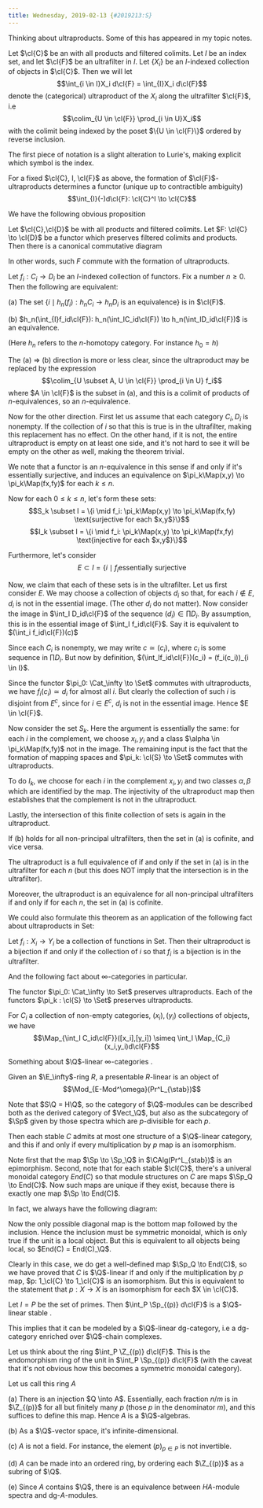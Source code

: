 ```yaml
---
title: Wednesday, 2019-02-13 {#2019213:S}
---
```

Thinking about ultraproducts. Some of this has appeared in my topic
notes.

Let $\cl{C}$ be an with all products and filtered colimits. Let $I$ be
an index set, and let $\cl{F}$ be an ultrafilter in $I$. Let $\{X_i\}$
be an $I$-indexed collection of objects in $\cl{C}$. Then we will let
$$\int_{i \in I}X_i d\cl{F} = \int_{I}X_i d\cl{F}$$ denote the
(categorical) ultraproduct of the $X_i$ along the ultrafilter $\cl{F}$,
i.e $$\colim_{U \in \cl{F}} \prod_{i \in U}X_i$$ with the colimit being
indexed by the poset $\{U \in \cl{F}\}$ ordered by reverse inclusion.

The first piece of notation is a slight alteration to Lurie's, making
explicit which symbol is the index.

For a fixed $\cl{C}, I, \cl{F}$ as above, the formation of
$\cl{F}$-ultraproducts determines a functor (unique up to contractible
ambiguity) $$\int_{I}(-)d\cl{F}: \cl{C}^I \to \cl{C}$$

We have the following obvious proposition

Let $\cl{C},\cl{D}$ be with all products and filtered colimits. Let
$F: \cl{C} \to \cl{D}$ be a functor which preserves filtered colimits
and products. Then there is a canonical commutative diagram

In other words, such $F$ commute with the formation of ultraproducts.

Let $f_i: C_i \to D_i$ be an $I$-indexed collection of functors. Fix a
number $n \geq 0$. Then the following are equivalent:

(a) The set
    $\{i \mid h_n(f_i): h_nC_i \to h_nD_i \text{ is an equivalence}\}$
    is in $\cl{F}$.

(b) $h_n(\int_{I}f_id\cl{F}): h_n(\int_IC_id\cl{F}) \to h_n(\int_ID_id\cl{F})$
    is an equivalence.

(Here $h_n$ refers to the $n$-homotopy category. For instance $h_0 = h$)

The (a) $\Rightarrow$ (b) direction is more or less clear, since the
ultraproduct may be replaced by the expression
$$\colim_{U \subset A, U \in \cl{F}} \prod_{i \in U} f_i$$ where
$A \in \cl{F}$ is the subset in (a), and this is a colimit of products
of $n$-equivalences, so an $n$-equivalence.

Now for the other direction. First let us assume that each category
$C_i, D_i$ is nonempty. If the collection of $i$ so that this is true is
in the ultrafilter, making this replacement has no effect. On the other
hand, if it is not, the entire ultraproduct is empty on at least one
side, and it's not hard to see it will be empty on the other as well,
making the theorem trivial.

We note that a functor is an $n$-equivalence in this sense if and only
if it's essentially surjective, and induces an equivalence on
$\pi_k\Map(x,y) \to \pi_k\Map(fx,fy)$ for each $k \leq n$.

Now for each $0 \leq k \leq n$, let's form these sets:
$$S_k \subset I = \{i \mid f_i: \pi_k\Map(x,y) \to \pi_k\Map(fx,fy) \text{surjective for each $x,y$}\}$$
$$I_k \subset I = \{i \mid f_i: \pi_k\Map(x,y) \to \pi_k\Map(fx,fy) \text{injective for each $x,y$}\}$$

Furthermore, let's consider
$$E \subset I = \{i \mid f_i \text{essentially surjective}$$

Now, we claim that each of these sets is in the ultrafilter. Let us
first consider $E$. We may choose a collection of objects $d_i$ so that,
for each $i \notin E$, $d_i$ is not in the essential image. (The other
$d_i$ do not matter). Now consider the image in $\int_I D_id\cl{F}$ of
the sequence $(d_i) \in \prod D_i$. By assumption, this is in the
essential image of $\int_I f_id\cl{F}$. Say it is equivalent to
$(\int_i f_id\cl{F})(c)$

Since each $C_i$ is nonempty, we may write $c \simeq (c_i)$, where $c_i$
is some sequence in $\prod D_i$. But now by definition,
$(\int_If_id\cl{F})(c_i) = (f_i(c_i))_{i \in I}$.

Since the functor $\pi_0: \Cat_\infty \to \Set$ commutes with
ultraproducts, we have $f_i(c_i) \simeq d_i$ for almost all $i$. But
clearly the collection of such $i$ is disjoint from $E^c$, since for
$i \in E^c$, $d_i$ is not in the essential image. Hence $E \in \cl{F}$.

Now consider the set $S_k$. Here the argument is essentially the same:
for each $i$ in the complement, we choose $x_i, y_i$ and a class
$\alpha \in \pi_k\Map(fx,fy)$ not in the image. The remaining input is
the fact that the formation of mapping spaces and
$\pi_k: \cl{S} \to \Set$ commutes with ultraproducts.

To do $I_k$, we choose for each $i$ in the complement $x_i, y_i$ and two
classes $\alpha, \beta$ which are identified by the map. The injectivity
of the ultraproduct map then establishes that the complement is not in
the ultraproduct.

Lastly, the intersection of this finite collection of sets is again in
the ultraproduct.

If (b) holds for all non-principal ultrafilters, then the set in (a) is
cofinite, and vice versa.

The ultraproduct is a full equivalence of if and only if the set in (a)
is in the ultrafilter for each $n$ (but this does NOT imply that the
intersection is in the ultrafilter).

Moreover, the ultraproduct is an equivalence for all non-principal
ultrafilters if and only if for each $n$, the set in (a) is cofinite.

We could also formulate this theorem as an application of the following
fact about ultraproducts in Set:

Let $f_i: X_i \to Y_i$ be a collection of functions in Set. Then their
ultraproduct is a bijection if and only if the collection of $i$ so that
$f_i$ is a bijection is in the ultrafilter.

And the following fact about $\infty$-categories in particular.

The functor $\pi_0: \Cat_\infty \to Set$ preserves ultraproducts. Each
of the functors $\pi_k : \cl{S} \to \Set$ preserves ultraproducts.

For $C_i$ a collection of non-empty categories, $(x_i), (y_i)$
collections of objects, we have
$$\Map_{\int_I C_id\cl{F}}([x_i],[y_i]) \simeq \int_I \Map_{C_i}(x_i,y_i)d\cl{F}$$

Something about $\Q$-linear $\infty$-categories .

Given an $\E_\infty$-ring $R$, a presentable $R$-linear is an object of
$$\Mod_{E-Mod^\omega}(Pr^L_{\stab})$$

Note that $S\Q = H\Q$, so the category of $\Q$-modules can be described
both as the derived category of $Vect_\Q$, but also as the subcategory
of $\Sp$ given by those spectra which are $p$-divisible for each $p$.

Then each stable $C$ admits at most one structure of a $\Q$-linear
category, and this if and only if every multiplication by $p$ map is an
isomorphism.

Note first that the map $\Sp \to \Sp_\Q$ in $\CAlg(Pr^L_{stab})$ is an
epimorphism. Second, note that for each stable $\cl{C}$, there's a
univeral monoidal category $End(C)$ so that module structures on $C$ are
maps $\Sp_Q \to End(C)$. Now such maps are unique if they exist, because
there is exactly one map $\Sp \to End(C)$.

In fact, we always have the following diagram:

Now the only possible diagonal map is the bottom map followed by the
inclusion. Hence the inclusion must be symmetric monoidal, which is only
true if the unit is a local object. But this is equivalent to all
objects being local, so $End(C) = End(C)_\Q$.

Clearly in this case, we do get a well-defined map $\Sp_Q \to End(C)$,
so we have proved that $C$ is $\Q$-linear if and only if the
multiplication by $p$ map, $p: 1_\cl{C} \to 1_\cl{C}$ is an isomorphism.
But this is equivalent to the statement that $p: X \to X$ is an
isomorphism for each $X \in \cl{C}$.

Let $I = P$ be the set of primes. Then $\int_P \Sp_{(p)} d\cl{F}$ is a
$\Q$-linear stable .

This implies that it can be modeled by a $\Q$-linear dg-category, i.e a
dg-category enriched over $\Q$-chain complexes.

Let us think about the ring $\int_P \Z_{(p)} d\cl{F}$. This is the
endomorphism ring of the unit in $\int_P \Sp_{(p)} d\cl{F}$ (with the
caveat that it's not obvious how this becomes a symmetric monoidal
category).

Let us call this ring $A$

(a) There is an injection $Q \into A$. Essentially, each fraction $n/m$
    is in $\Z_{(p)}$ for all but finitely many $p$ (those $p$ in the
    denominator $m$), and this suffices to define this map. Hence $A$ is
    a $\Q$-algebras.

(b) As a $\Q$-vector space, it's infinite-dimensional.

(c) $A$ is not a field. For instance, the element $(p)_{p\in P}$ is not
    invertible.

(d) $A$ can be made into an ordered ring, by ordering each $\Z_{(p)}$ as
    a subring of $\Q$.

(e) Since $A$ contains $\Q$, there is an equivalence between $HA$-module
    spectra and dg-$A$-modules.
